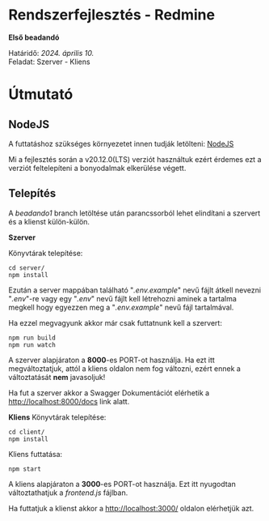 
# Rendszerfejlesztés - Redmine

**Első beadandó**

Határidő: *2024. április 10.*  
Feladat: Szerver - Kliens
  

# Útmutató

## NodeJS

A futtatáshoz szükséges környezetet innen tudják letölteni: [NodeJS](https://nodejs.org/en/download)

  

Mi a fejlesztés során a v20.12.0(LTS) verziót használtuk ezért érdemes ezt a verziót feltelepíteni a bonyodalmak elkerülése végett.

  

## Telepítés

A *beadando1* branch letöltése után parancssorból lehet elindítani a szervert és a klienst külön-külön.

**Szerver**

Könyvtárak telepítése:
```
cd server/
npm install
```

Ezután a server mappában található "*.env.example*" nevű fájlt átkell nevezni "*.env*"-re vagy egy "*.env*" nevű fájlt kell létrehozni aminek a tartalma megkell hogy egyezzen meg a "*.env.example*" nevű fájl tartalmával.

  

Ha ezzel megvagyunk akkor már csak futtatnunk kell a szervert:

```
npm run build
npm run watch
```

A szerver alapjáraton a **8000**-es PORT-ot használja. Ha ezt itt megváltoztatjuk, attól a kliens oldalon nem fog változni, ezért ennek a változtatását **nem** javasoljuk!

 
Ha fut a szerver akkor a Swagger Dokumentációt elérhetik a [http://localhost:8000/docs](http://localhost:8000/docs) link alatt.

  

**Kliens**
Könyvtárak telepítése:
```
cd client/
npm install
```

Kliens futtatása:
```
npm start
```

A kliens alapjáraton a **3000**-es PORT-ot használja. Ezt itt nyugodtan változtathatjuk a *frontend.js* fájlban.

Ha futtatjuk a klienst akkor a [http://localhost:3000/](http://localhost:3000/) oldalon elérhetjük azt.
